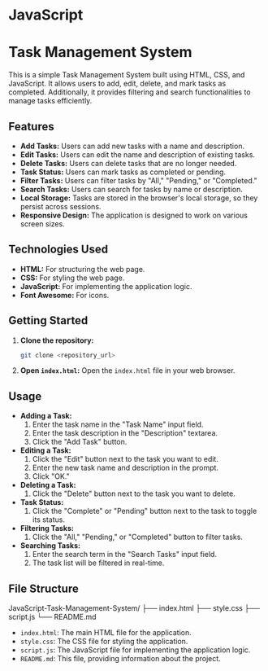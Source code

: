 # JavaScript

# Task Management System

This is a simple Task Management System built using HTML, CSS, and JavaScript. It allows users to add, edit, delete, and mark tasks as completed. Additionally, it provides filtering and search functionalities to manage tasks efficiently.

## Features

-   **Add Tasks:** Users can add new tasks with a name and description.
-   **Edit Tasks:** Users can edit the name and description of existing tasks.
-   **Delete Tasks:** Users can delete tasks that are no longer needed.
-   **Task Status:** Users can mark tasks as completed or pending.
-   **Filter Tasks:** Users can filter tasks by "All," "Pending," or "Completed."
-   **Search Tasks:** Users can search for tasks by name or description.
-   **Local Storage:** Tasks are stored in the browser's local storage, so they persist across sessions.
-   **Responsive Design:** The application is designed to work on various screen sizes.

## Technologies Used

-   **HTML:** For structuring the web page.
-   **CSS:** For styling the web page.
-   **JavaScript:** For implementing the application logic.
-   **Font Awesome:** For icons.

## Getting Started

1.  **Clone the repository:**
    ```bash
    git clone <repository_url>
    ```
2.  **Open `index.html`:** Open the `index.html` file in your web browser.

## Usage

-   **Adding a Task:**
    1.  Enter the task name in the "Task Name" input field.
    2.  Enter the task description in the "Description" textarea.
    3.  Click the "Add Task" button.
-   **Editing a Task:**
    1.  Click the "Edit" button next to the task you want to edit.
    2.  Enter the new task name and description in the prompt.
    3.  Click "OK."
-   **Deleting a Task:**
    1.  Click the "Delete" button next to the task you want to delete.
-   **Task Status:**
    1.  Click the "Complete" or "Pending" button next to the task to toggle its status.
-   **Filtering Tasks:**
    1.  Click the "All," "Pending," or "Completed" button to filter tasks.
-   **Searching Tasks:**
    1.  Enter the search term in the "Search Tasks" input field.
    2.  The task list will be filtered in real-time.

## File Structure
JavaScript-Task-Management-System/
├── index.html
├── style.css
├── script.js
└── README.md
-   `index.html`: The main HTML file for the application.
-   `style.css`: The CSS file for styling the application.
-   `script.js`: The JavaScript file for implementing the application logic.
-   `README.md`: This file, providing information about the project.
